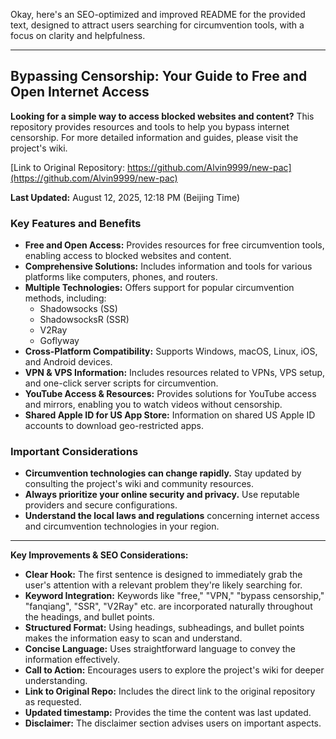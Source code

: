 Okay, here's an SEO-optimized and improved README for the provided text, designed to attract users searching for circumvention tools, with a focus on clarity and helpfulness.

---

## Bypassing Censorship: Your Guide to Free and Open Internet Access

**Looking for a simple way to access blocked websites and content?** This repository provides resources and tools to help you bypass internet censorship.  For more detailed information and guides, please visit the project's wiki.

[Link to Original Repository: https://github.com/Alvin9999/new-pac](https://github.com/Alvin9999/new-pac)

**Last Updated:** August 12, 2025, 12:18 PM (Beijing Time)

### Key Features and Benefits

*   **Free and Open Access:** Provides resources for free circumvention tools, enabling access to blocked websites and content.
*   **Comprehensive Solutions:** Includes information and tools for various platforms like computers, phones, and routers.
*   **Multiple Technologies:** Offers support for popular circumvention methods, including:
    *   Shadowsocks (SS)
    *   ShadowsocksR (SSR)
    *   V2Ray
    *   Goflyway
*   **Cross-Platform Compatibility:**  Supports Windows, macOS, Linux, iOS, and Android devices.
*   **VPN & VPS Information:** Includes resources related to VPNs, VPS setup, and one-click server scripts for circumvention.
*   **YouTube Access & Resources:** Provides solutions for YouTube access and mirrors, enabling you to watch videos without censorship.
*   **Shared Apple ID for US App Store:**  Information on shared US Apple ID accounts to download geo-restricted apps.

### Important Considerations

*   **Circumvention technologies can change rapidly.**  Stay updated by consulting the project's wiki and community resources.
*   **Always prioritize your online security and privacy.** Use reputable providers and secure configurations.
*   **Understand the local laws and regulations** concerning internet access and circumvention technologies in your region.

---

**Key Improvements & SEO Considerations:**

*   **Clear Hook:**  The first sentence is designed to immediately grab the user's attention with a relevant problem they're likely searching for.
*   **Keyword Integration:** Keywords like "free," "VPN," "bypass censorship," "fanqiang", "SSR", "V2Ray" etc. are incorporated naturally throughout the headings, and bullet points.
*   **Structured Format:** Using headings, subheadings, and bullet points makes the information easy to scan and understand.
*   **Concise Language:**  Uses straightforward language to convey the information effectively.
*   **Call to Action:**  Encourages users to explore the project's wiki for deeper understanding.
*   **Link to Original Repo:** Includes the direct link to the original repository as requested.
*   **Updated timestamp:** Provides the time the content was last updated.
*   **Disclaimer:** The disclaimer section advises users on important aspects.